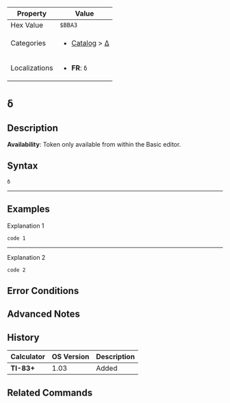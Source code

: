 | Property      | Value |
|---------------|-------|
| Hex Value     | `$BBA3`|
| Categories    | <ul><li>[Catalog](<../categories/Catalog.md>) > [Δ](<../categories/Catalog.md#Δ>)</li></ul> |
| Localizations | <ul><li><b>FR</b>: `δ`</li></ul> |

# `δ`

## Description



<b>Availability</b>: Token only available from within the Basic editor.

## Syntax
`δ`

<hr>

## Examples

Explanation 1
```ti-basic
code 1
```
---
Explanation 2
```ti-basic
code 2
```

## Error Conditions


## Advanced Notes


## History
| Calculator | OS Version | Description |
|------------|------------|-------------|
| <b>TI-83+</b> | 1.03 | Added

## Related Commands

    